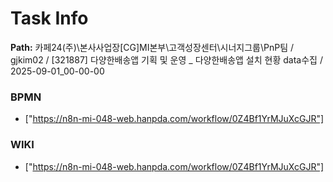 # Task Info

**Path:** 카페24(주)\본사사업장\[CG]MI본부\고객성장센터\시너지그룹\PnP팀 / gjkim02 / [321887] 다양한배송앱 기획 및 운영 _ 다양한배송앱 설치 현황 data수집 / 2025-09-01_00-00-00

### BPMN
- ["https://n8n-mi-048-web.hanpda.com/workflow/0Z4Bf1YrMJuXcGJR"]

### WIKI
- ["https://n8n-mi-048-web.hanpda.com/workflow/0Z4Bf1YrMJuXcGJR"]

